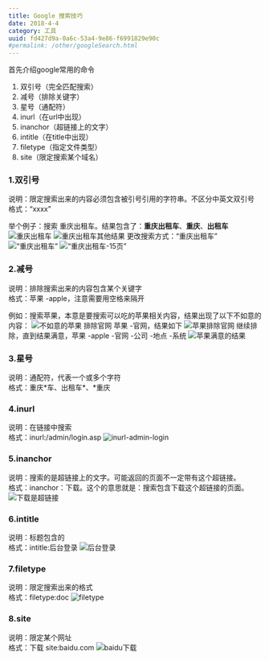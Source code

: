 ```yaml
---
title: Google 搜索技巧
date: 2018-4-4
category: 工具
uuid: fd427d9a-0a6c-53a4-9e86-f6991829e90c
#permalink: /other/googleSearch.html
---
```

首先介绍google常用的命令
1. 双引号（完全匹配搜索）
2. 减号（排除关键字）
3. 星号（通配符）
4. inurl（在url中出现）
5. inanchor（超链接上的文字）
6. intitle（在title中出现）
7. filetype（指定文件类型）
8. site（限定搜索某个域名）

### 1.双引号
说明：限定搜索出来的内容必须包含被引号引用的字符串。不区分中英文双引号  
格式：“xxxx”

举个例子：搜索 重庆出租车。结果包含了：**重庆出租车**、**重庆**、**出租车**
![重庆出租车](http://qiniu.blog.sslfer.com/6e311bffce984ee36426c138e9d2d14b.png)
![重庆出租车其他结果](http://qiniu.blog.sslfer.com/cf4adf56cbafc7fc8adf4baf41a32344.png)
更改搜索方式：“重庆出租车”
![“重庆出租车”](http://qiniu.blog.sslfer.com/4c4856fe819f6951b90c4d7823625b7c.png)
![“重庆出租车-15页”](http://qiniu.blog.sslfer.com/6238f9242cdf5f6e7cca426a440573a3.png)

### 2.减号
说明：排除搜索出来的内容包含某个关键字  
格式：苹果 -apple，注意需要用空格来隔开

例如：搜索苹果，本意是要搜索可以吃的苹果相关内容，结果出现了以下不如意的内容：
![不如意的苹果](http://qiniu.blog.sslfer.com/e7b3aec88f26e04fd270ff4f9b650261.png)
排除官网 苹果 -官网，结果如下
![苹果排除官网](http://qiniu.blog.sslfer.com/8ea8cf4ae9c18cba5a9334423b14823c.png)
继续排除，直到结果满意，苹果 -apple -官网 -公司 -地点 -系统
![苹果满意的结果](http://qiniu.blog.sslfer.com/7d437601b346477f99bfb765a87ec6bb.png)

### 3.星号
说明：通配符，代表一个或多个字符  
格式：重庆\*车、出租车\*、\*重庆

### 4.inurl
说明：在链接中搜索  
格式：inurl:/admin/login.asp
![inurl-admin-login](http://qiniu.blog.sslfer.com/d9e387491a48897fec27d3641c7f4e58.png)

### 5.inanchor
说明：搜索的是超链接上的文字。可能返回的页面不一定带有这个超链接。  
格式：inanchor：下载。这个的意思就是：搜索包含下载这个超链接的页面。
![下载是超链接](http://qiniu.blog.sslfer.com/54e7b715e16c689d44045f0a40448bb6.png)

### 6.intitle
说明：标题包含的  
格式：intitle:后台登录
![后台登录](http://qiniu.blog.sslfer.com/9c44f3ab15a6b160597b81a7698ff799.png)

### 7.filetype
说明：限定搜索出来的格式  
格式：filetype:doc
![filetype](http://qiniu.blog.sslfer.com/1b02a68128dac5813390dbe99a10d9a4.png)

### 8.site
说明：限定某个网址  
格式：下载 site:baidu.com
![baidu下载](http://qiniu.blog.sslfer.com/07e489ea60ffa471c89258233967a918.png)
